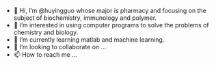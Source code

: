 - 👋 Hi, I’m @huyingguo whose major is pharmacy and focusing on the subject of biochemistry, immunology and polymer.
- 👀 I’m interested in using computer programs to solve the problems of chemistry and biology.
- 🌱 I’m currently learning matlab and machine learning.
- 💞️ I’m looking to collaborate on ...
- 📫 How to reach me ...

<!---
huyingguo/huyingguo is a ✨ special ✨ repository because its `README.md` (this file) appears on your GitHub profile.
You can click the Preview link to take a look at your changes.
--->
